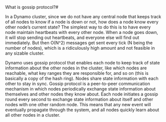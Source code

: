 What is gossip protocol?#

In a Dynamo cluster, since we do not have any central node that keeps track of all nodes to know if a node is down or not,
how does a node know every other node’s current state? The simplest way to do this is to have every node maintain heartbeats with every other node. 
When a node goes down, it will stop sending out heartbeats, and everyone else will find out immediately. But then O(N^2) messages get sent every tick (N
being the number of nodes), which is a ridiculously high amount and not feasible in any sizable cluster.

Dynamo uses gossip protocol that enables each node to keep track of state information about the other nodes in the cluster, 
like which nodes are reachable, what key ranges they are responsible for, and so on (this is basically a copy of the hash ring). 
Nodes share state information with each other to stay in sync. 
Gossip protocol is a peer-to-peer communication mechanism in which nodes periodically exchange state information about themselves and other nodes they know about.
Each node initiates a gossip round every second to exchange state information about itself and other nodes with one other random node. 
This means that any new event will eventually propagate through the system, and all nodes quickly learn about all other nodes in a cluster.

